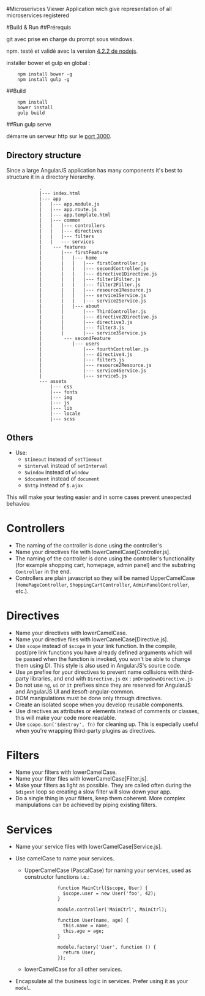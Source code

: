 #Microserivces Viewer
Application wich give representation of all microservices registered 

#Build & Run
##Prérequis

git avec prise en charge du prompt sous windows.

npm. testé et validé avec la version [4.2.2 de nodejs](https://nodejs.org/download/release/v4.2.2/).

installer bower et gulp en global :

        npm install bower -g
        npm install gulp -g

##Build

        npm install 
        bower install
        gulp build

##Run
        gulp serve
        
démarre un serveur http sur le [port 3000](http://localhost:3000/).



## Directory structure

Since a large AngularJS application has many components it's best to structure it in a directory hierarchy.

                .
                |--- index.html
                |--- app
                |   |--- app.module.js
                |   |--- app.route.js
                |   |--- app.template.html
                |   |--- common
                |   |   |--- controllers
                |   |   |--- directives
                |   |   |--- filters
                |   |   --- services
                |    --- features
                |       |--- firstFeature
                |       |   |--- home
                |       |   |   |--- firstController.js
                |       |   |   |--- secondController.js
                |       |   |   |--- directive1Directive.js
                |       |   |   |--- filter1Filter.js
                |       |   |   |--- filter2Filter.js
                |       |   |   |--- resource1Resource.js
                |       |   |   |--- service1Service.js
                |       |   |   |--- service2Service.js
                |       |   |--- about
                |       |       |--- ThirdController.js
                |       |       |--- directive2Directive.js
                |       |       |--- directive3.js
                |       |       |--- filter3.js
                |       |       |--- service3Service.js
                |        --- secondFeature
                |           |--- users
                |               |--- fourthController.js
                |               |--- directive4.js
                |               |--- filter5.js
                |               |--- resource2Resource.js
                |               |--- service4Service.js
                |               |--- service5.js
                --- assets
                    |--- css
                    |--- fonts
                    |--- img
                    |--- js
                    |--- lib
                    |--- locale
                    |--- scss
                    
                    
## Others

* Use:
    * `$timeout` instead of `setTimeout`
    * `$interval` instead of `setInterval`
    * `$window` instead of `window`
    * `$document` instead of `document`
    * `$http` instead of `$.ajax`   
    
This will make your testing easier and in some cases prevent unexpected behaviou

# Controllers
* The naming of the controller is done using the controller's    
* Name your  directives file with lowerCamelCase[Controller.js].
* The naming of the controller is done using the controller's functionality (for example shopping cart, homepage, admin panel) and the substring `Controller` in the end.
* Controllers are plain javascript so they will be named UpperCamelCase (`HomePageController`, `ShoppingCartController`, `AdminPanelController`, etc.).

# Directives

* Name your directives with lowerCamelCase.
* Name your directive files with lowerCamelCase[Directive.js].
* Use `scope` instead of `$scope` in your link function. In the compile, post/pre link functions you have already defined arguments which will be passed when the function is invoked, you won't be able to change them using DI. This style is also used in AngularJS's source code.
* Use `pm` prefixe for your directives to prevent name collisions with third-party libraries, and end with `Directive.js`  ex :  `pmDropdownDirective.js`
* Do not use `ng`, `ui` or `it` prefixes since they are reserved for AngularJS and AngularJS UI and itesoft-angular-common.
* DOM manipulations must be done only through directives.
* Create an isolated scope when you develop reusable components.
* Use directives as attributes or elements instead of comments or classes, this will make your code more readable.
* Use `scope.$on('$destroy', fn)` for cleaning up. This is especially useful when you're wrapping third-party plugins as directives.

# Filters

* Name your filters with lowerCamelCase.
* Name your filter  files  with lowerCamelCase[Filter.js].
* Make your filters as light as possible. They are called often during the `$digest` loop so creating a slow filter will slow down your app.
* Do a single thing in your filters, keep them coherent. More complex manipulations can be achieved by piping existing filters.

# Services
* Name your service files with lowerCamelCase[Service.js].
* Use camelCase to name your services.
  * UpperCamelCase (PascalCase) for naming your services, used as constructor functions i.e.:

                    function MainCtrl($scope, User) {
                      $scope.user = new User('foo', 42);
                    }
                
                    module.controller('MainCtrl', MainCtrl);
                
                    function User(name, age) {
                      this.name = name;
                      this.age = age;
                    }
                
                    module.factory('User', function () {
                      return User;
                    });

  * lowerCamelCase for all other services.

* Encapsulate all the business logic in services. Prefer using it as your `model`.
